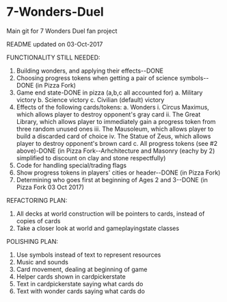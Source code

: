 # 7-Wonders-Duel
Main git for 7 Wonders Duel fan project

README updated on 03-Oct-2017

FUNCTIONALITY STILL NEEDED:
1. Building wonders, and applying their effects--DONE
2. Choosing progress tokens when getting a pair of science symbols--DONE (in Pizza Fork)
3. Game end state-DONE in pizza (a,b,c all accounted for)
    a. Military victory
    b. Science victory
    c. Civilian (default) victory
4. Effects of the following cards/tokens:
    a. Wonders
        i.   Circus Maximus, which allows player to destroy opponent's gray card
        ii.  The Great Library, which allows player to immediately gain a progress token from three random unused ones
        iii. The Mausoleum, which allows player to build a discarded card of choice
        iv.  The Statue of Zeus, which allows player to destroy opponent's brown card
    c. All progress tokens (see #2 above)-DONE (in Pizza Fork--Arhchitecture and Masonry (eachy by 2) simplified to discount on clay and stone       respectfully)
5. Code for handling special/trading flags
6. Show progress tokens in players' cities or header--DONE (in Pizza Fork)
7. Determining who goes first at beginning of Ages 2 and 3--DONE (in Pizza Fork 03 Oct 2017)


REFACTORING PLAN:
1. All decks at world construction will be pointers to cards, instead of copies of cards
2. Take a closer look at world and gameplayingstate classes


POLISHING PLAN:
1. Use symbols instead of text to represent resources
2. Music and sounds
3. Card movement, dealing at beginning of game
4. Helper cards shown in cardpickerstate
5. Text in cardpickerstate saying what cards do
6. Text with wonder cards saying what cards do
